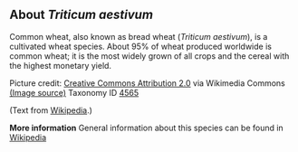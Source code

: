 **About *Triticum aestivum***
-------------------------
Common wheat, also known as bread wheat (*Triticum aestivum*), is a 
cultivated wheat species. About 95% of wheat produced worldwide is 
common wheat; it is the most widely grown of all crops and the cereal 
with the highest monetary yield.


Picture credit: [Creative Commons Attribution 2.0](https://creativecommons.org/licenses/by/2.0) via Wikimedia Commons [(Image source)](https://en.wikipedia.org/wiki/File:Bl%C3%A9_tendre_(GRAPELLI)_AO-5-cliche_Jean_Weber_(5)_%2823975019962%29.jpg)
Taxonomy ID [4565](https://www.uniprot.org/taxonomy/4565)

(Text from [Wikipedia](https://en.wikipedia.org/).)

**More information**
General information about this species can be found in [Wikipedia](https://en.wikipedia.org/wiki/Common_wheat)
